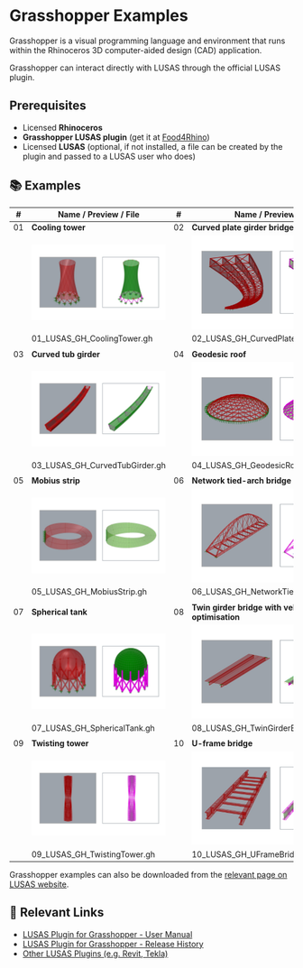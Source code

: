 # Grasshopper Examples

Grasshopper is a visual programming language and environment that runs within the Rhinoceros 3D computer-aided design (CAD) application.

Grasshopper can interact directly with LUSAS through the official LUSAS plugin.

## Prerequisites

- Licensed **Rhinoceros**
- **Grasshopper LUSAS plugin** (get it at [Food4Rhino](https://www.food4rhino.com/en/app/lusasgrasshopper))
- Licensed **LUSAS** (optional, if not installed, a file can be created by the plugin and passed to a LUSAS user who does)

## 📚 Examples

| #  | Name / Preview / File          | #  | Name / Preview / File |
| -- | ------------------------------ | -- | --------------------- |
| 01 | **Cooling tower**              | 02 | **Curved plate girder bridge** |
|    | <img src="./_img/01_LUSAS_GH_cooling_tower.jpg" alt="drawing" width="400"/> | | <img src="./_img/02_LUSAS_GH_curved_girder.jpg" alt="drawing" width="400"/> |
|    | 01_LUSAS_GH_CoolingTower.gh    |    | 02_LUSAS_GH_CurvedPlateGirderBridge.gh |
|    |
| 03 | **Curved tub girder**          | 04 | **Geodesic roof** |
|    | <img src="./_img/03_LUSAS_GH_curved_tub_girder.jpg" alt="drawing" width="400"/> | | <img src="./_img/04_LUSAS_GH_geodesic-dome.jpg" alt="drawing" width="400"/> |
|    | 03_LUSAS_GH_CurvedTubGirder.gh |    | 04_LUSAS_GH_GeodesicRoof.gh |
|    |
| 05 | **Mobius strip**               | 06 | **Network tied-arch bridge** |
|    | <img src="./_img/05_LUSAS_GH_mobius_strip.jpg" alt="drawing" width="400"/> | | <img src="./_img/06_LUSAS_GH_tied_arch.jpg" alt="drawing" width="400"/> |
|    | 05_LUSAS_GH_MobiusStrip.gh     |    | 06_LUSAS_GH_NetworkTiedArchBridge.gh |
|    |
| 07 | **Spherical tank**             | 08 | **Twin girder bridge with vehicle load optimisation** |
|    | <img src="./_img/07_LUSAS_GH_spherical_tank.jpg" alt="drawing" width="400"/> | | <img src="./_img/08_LUSAS_GH_twin_girder_vlo.jpg" alt="drawing" width="400"/> |
|    | 07_LUSAS_GH_SphericalTank.gh   |    | 08_LUSAS_GH_TwinGirderBridgeWithVLO.gh |
|    |
| 09 | **Twisting tower**             | 10 | **U-frame bridge** |
|    | <img src="./_img/09_LUSAS_GH_twisting_tower.jpg" alt="drawing" width="400"/> | | <img src="./_img/10_LUSAS_GH_uframe_bridge.jpg" alt="drawing" width="400"/> |
|    | 09_LUSAS_GH_TwistingTower.gh   |    | 10_LUSAS_GH_UFrameBridge.gh |

Grasshopper examples can also be downloaded from the [relevant page on LUSAS website](https://www.lusas.com/products/external_plugins/grasshopper/index.html).

## 🔗 Relevant Links

- [LUSAS Plugin for Grasshopper - User Manual](https://www.lusas.com/user_area/documentation/grasshopper/LUSAS_plugin_for_Grasshopper.pdf)
- [LUSAS Plugin for Grasshopper - Release History](https://www.lusas.com/products/external_plugins/grasshopper/release_history.html)
- [Other LUSAS Plugins (e.g. Revit, Tekla)](https://www.lusas.com/products/external_plugins/index.html)
